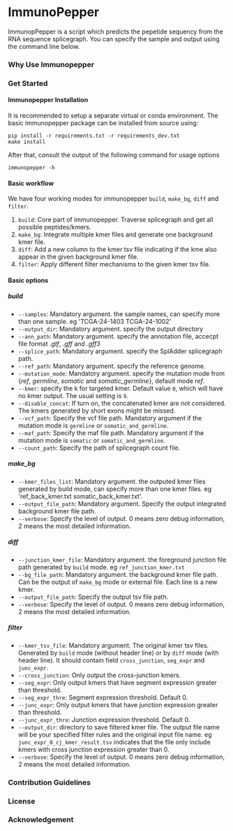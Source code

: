# ImmunoPepper
ImmunopPepper is a script which predicts the pepetide sequency from the RNA sequence splicegraph. You can specify the sample and output using the command line below.
### Why Use Immunopepper
### Get Started
#### Immunopepper Installation

It is recommended to setup a separate virtual or conda environment.
The basic immunopepper package can be installed from source using:
```
pip install -r requirements.txt -r requirements_dev.txt
make install
```

After that, consult the output of the following command for usage options
```
immunopepper -h
```

#### Basic workflow
We have four working modes for immunopepper `build`, `make_bg`, `diff` and `filter`.

1. `build`: Core part of immunopepper. Traverse splicegraph and get all possible
peptides/kmers.
2. `make_bg`: Integrate multiple kmer files and generate one background kmer file.
3. `diff`: Add a new column to the kmer tsv file indicating if the kme also appear
in the given background kmer file.
4. `filter`: Apply different filter mechanisms to the given kmer tsv file.

#### Basic options

##### build
- `--samples`: Mandatory argument. the sample names, can specify more than one sample. eg 'TCGA-24-1403 TCGA-24-1002'
- `--output_dir`: Mandatory argument. specify the output directory
- `--ann_path`: Mandatory argument. specify the annotation file, accecpt file format *.gtf*, *.gff* and *.gff3*
- `--splice_path`: Mandatory argument. specify the SplAdder splicegraph path.
- `--ref_path`: Mandatory argument. specify the reference genome.
- `--mutation_mode`: Mandatory argument. specify the mutation mode from {*ref*, *germline*, *somatic* and *somatic_germline*}, default mode *ref*.
- `--kmer`: specify the k for targeted kmer. Default value `0`, which will have no kmer output. The usual setting is `9`.
- `--disable_concat`: If turn on, the concatenated kmer are not considered. The kmers generated by short exons might be missed.
- `--vcf_path`: Specify the vcf file path. Mandatory argument if the mutation mode is `germline` or `somatic_and_germline`.
- `--maf_path`: Specify the maf file path. Mandatory argument if the mutation mode is `somatic` or `somatic_and_germline`.
- `--count_path`: Specify the path of splicegraph count file.

##### make_bg
- `--kmer_files_list`: Mandatory argument. the outputed kmer files generated by build mode, can specify more than one kmer files.
eg 'ref_back_kmer.txt somatic_back_kmer.txt'.
- `--output_file_path`: Mandatory argument. Specify the output integrated background kmer file path.
- `--verbose`: Specify the level of output. 0 means zero debug information, 2 means the most detailed information.

##### diff
- `--junction_kmer_file`: Mandatory argument. the foreground junction file path generated by `build` mode. eg `ref_junction_kmer.txt`
- `--bg_file_path`: Mandatory argument. the background kmer file path. Can be the output of `make_bg` mode or external file.
Each line is a new kmer.
- `--output_file_path`: Specify the output tsv file path.
- `--verbose`: Specify the level of output. 0 means zero debug information, 2 means the most detailed information.
##### filter
- `--kmer_tsv_file`: Mandatory argument. The original kmer tsv files. Generated by `build` mode (without header line)
or by `diff` mode (with header line). It should contain field `cross_junction`, `seg_expr` and `junc_expr`.
- `--cross_junction`: Only output the cross-junction kmers.
- `--seg_expr`: Only output kmers that have segment expression greater than threshold.
- `--seg_expr_thre`: Segment expression threshold. Default 0.
- `--junc_expr`: Only output kmers that have junction expression greater than threshold.
- `--junc_expr_thre`: Junction expression threshold. Default 0.
- `--output_dir`: directory to save filtered kmer file. The output file name will be your specified
filter rules and the original input file name. eg `junc_expr_0_cj_kmer_result.tsv` indicates that the file only
include kmers with cross junction expression greater than 0.
- `--verbose`: Specify the level of output. 0 means zero debug information, 2 means the most detailed information.
### Contribution Guidelines
### License
### Acknowledgement
